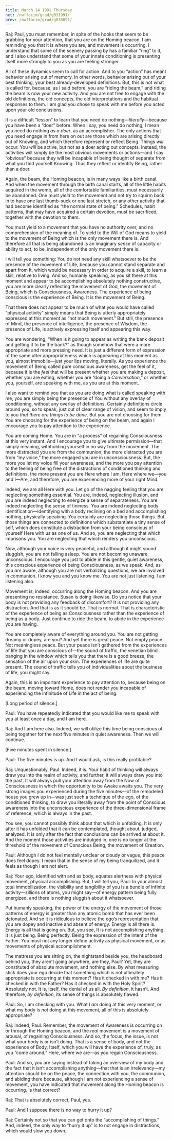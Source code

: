 ```yaml
---
title: March 14 1991 Thursday
nxt: /nwffacim/grad/g031991/
prev: /nwffacim/grad/g030891/
---
```


Raj: Paul, you must remember, in spite of the hooks that seem to be
grabbing for your attention, that you are on the Homing beacon. I am
reminding you that it is where you are, and movement is occurring. I
understand that some of the scenery passing by has a familiar “ring” to
it, and I also understand that some of your innate conditioning is
presenting itself more strongly to you as you are feeling stronger.

All of these dynamics seem to call for action. And to you “action” has
meant behavior arising out of memory. In other words, behavior arising
out of your best thinking, your best already-developed definitions. But,
this is not what is called for, because, as I said before, you are
“riding the beam,” and riding the beam is now your new activity. And you
are not free to engage with the old definitions, the old concepts, the
old interpretations and the habitual responses to them. I am glad you
chose to speak with me before you acted upon your old conclusions.

It is a difficult “lesson” to learn that you need do
nothing—*literally*—because you have been a “doer” before. When I say, you
need do nothing, I mean you need do nothing *as a doer*, as an
accomplisher. The only actions that you need engage in from here on out
are those which are arising directly out of Knowing, and which therefore
represent or reflect Being. Things *will* occur. You *will* be active, but
not as a doer acting out concepts. Instead, the activities will simply
be the most obvious movements or actions—and I say “obvious” because
they will be incapable of being thought of separate from what you find
yourself Knowing. Thus they reflect or identify Being, rather than a
doer.

Again, the beam, the Homing beacon, is in many ways like a birth canal.
And when the movement through the birth canal starts, all of the little
habits acquired in the womb, all of the comfortable familiarities, must
necessarily be abandoned. One must *yield* to the movement and not try to
squirm back in to have one last thumb-suck or one last stretch, or any
other activity that had become identified as “the normal state of
being.” Schedules, habit patterns, that may have acquired a certain
devotion, must be sacrificed, together with the devotion to them.

You must yield to a movement that you have no authority over, and no
comprehension of the meaning of. To yield to the Will of God means to
yield to the movement of Being which is the only movement there is. And
therefore all that is being abandoned is an imaginary *sense* of capacity
or ability to act, to be, independent of the only movement there is.

I will tell you something: You do not need any skill whatsoever to be
the presence of the movement of Life, because you cannot stand separate
and apart from It, which would be necessary in order to acquire a skill,
to learn a skill, relative to living. And so, humanly speaking, as you
sit there at this moment and appear to be accomplishing absolutely
nothing constructive, you are more clearly reflecting the movement of
God, the movement of Being, which is Consciousness, Awareness. The
experience of being conscious is the experience of Being. It is the
movement of Being.

That there does not appear to be much of what you would have called
“physical activity” simply means that Being is utterly appropriately
expressed at this moment as “not much movement.” But still, the presence
of Mind, the presence of intelligence, the presence of Wisdom, the
presence of Life, is actively expressing Itself and appearing this way.

You are wondering, “When is it going to appear as writing the bank
deposit and getting it to be the bank?” as though somehow that were a
more appropriate and more pressing need. It is just a different form of
expression of the same utter appropriateness which is appearing at this
moment as you, almost immobile—just your lips moving, literally. As you
experience the movement of Being called pure conscious awareness, get
the feel of it, because it is the *feel* that will be present whether you
are making a deposit, whether you are eating, whether you are “doing a
*Conversation*,” or whether you, yourself, are speaking with me, as you
are at this moment.

I also want to remind you that as you are doing what is called speaking
with me, you are simply being the presence of You without any overlay of
conditioning, without any overlay of definitions. Certainly definitions
circle around you, so to speak, just out of clear range of vision, and
seem to imply to you *that there are things to be done*. But you are not
choosing for them. You are choosing for the experience of being on the
beam, and again I encourage you to pay attention to the experience.

You are coming Home. You are in “a process” of regaining Consciousness
at this very instant. And I encourage you to give ultimate
permission—that simply meaning, withholding yourself in no way from the
movement. The more distracted you are from the communion, the more
distracted you are from “my voice,” the more engaged you are in
unconsciousness. But, the more you let my voice fill your awareness, and
the more you pay attention to the feeling of being free of the
distractions of conditioned thinking and definitions, the more present
you are Here where I am, Here where we—you and I—Are, and therefore, you
are experiencing more of your right Mind.

Indeed, we are all Here with you. Let go of the nagging feeling that you
are neglecting something essential. You are, indeed, neglecting
illusion, and you are indeed neglecting to energize a sense of
separateness. You are indeed neglecting the sense of tininess. You are
indeed neglecting body identification—identifying with a body reclining
on a bed and accomplishing nothing, physically speaking. You certainly
are neglecting those things. But, those things are connected to
definitions which substantiate a tiny sense of self, which does
constitute a distraction from your being conscious of yourself Here with
us as one of us. And so, you are neglecting that which imprisons you.
You are neglecting that which renders you unconscious.

Now, although your voice is very peaceful, and although it might sound
sluggish, you are not falling asleep. You are not becoming unaware,
unconscious. I encourage you just to abide in this gentle, quiet
awareness, this conscious experience of being Consciousness, as we
speak. And, as you *are* aware, although you are not verbalizing
questions, we are involved in communion. I know you and you know me. You
are not just listening. I am listening also.

Movement is, indeed, occurring along the Homing beacon. And you are
presenting no resistance. Susan is doing likewise. Do you notice that
your body is not providing any feedback of discomfort? It is not
providing any distraction. And that is as it should be. That is normal.
That is characteristic of the experience of being as Consciousness
rather than the experience of being as a body. Just continue to ride the
beam, to abide in the experience you are having.

You are completely aware of everything around you. You are not getting
dreamy or dopey, are you? And yet there is great peace. Not empty peace.
Not meaningless peace. But your peace isn’t gathered from the
experiences of life that you are conscious of—the sound of traffic, the
venetian blind banging in the window which tells you that there is a
good breeze, the sensation of the air upon your skin. The experiences of
life are quite present. The sound of traffic tells you of
individualities about the business of life, you might say.

Again, this is an important experience to pay attention to, because
being on the beam, moving toward Home, does not render you incapable of
experiencing the infinitude of Life in the act of being.

\[Long period of silence.\]

Paul: You have repeatedly indicated that you would like me to speak with
you at least once a day, and I am here.

Raj: And I am here also. Indeed, we will utilize this time being
conscious of being together for the next five minutes in quiet
awareness. Then we will continue.

\[Five minutes spent in silence.\]

Paul: The five minutes is up. And I would ask, is this really
profitable?

Raj: Unquestionably, Paul. Indeed, it is. Your habit of thinking will
always draw you into the realm of activity, and further, it will always
draw you into the past. It will always pull your attention away from the
Now of Consciousness in which the opportunity to be Awake awaits you.
The very strong images you experienced during the five minutes—of the
remodeled house you grew up in—was just such a technique of the ego, of
the conditioned thinking, to draw you literally away from the point of
Conscious awareness into the unconscious experience of the
three-dimensional frame of reference, which is always in the past.

You see, you cannot possibly think about that which is unfolding. It is
only after it has unfolded that it can be contemplated, thought about,
judged, analyzed. It is only after the fact that conclusions can be
arrived at about it. And the moment those activities are indulged in,
one is no longer at the threshold of the movement of Conscious Being,
the movement of Creation.

Paul: Although I do not feel mentally unclear or cloudy or vague, this
peace does feel dopey. I mean that in the sense of my being
tranquilized, and it feels as though I am not alert.

Raj: Your ego, identified with and as body, equates alertness with
physical movement, physical accomplishing. But, I will tell you, Paul:
In your almost total immobilization, the visibility and tangibility of
you is a bundle of infinite activity—zillions of atoms, you might say—of
energy pattern being fully energized, and there is nothing sluggish
about it whatsoever.

Put humanly speaking, the power of the energy of the movement of those
patterns of energy is greater than any atomic bomb that has ever been
detonated. And so it is ridiculous to believe the ego’s representation
that you are dopey and inactive and absent of energy. Energy is all
there is. Energy is all that is going on. But, you see, It is not
accomplishing anything. It is just being. Being perfectly. Being the
expression of the Intent of the Father. You must not any longer define
activity as physical movement, or as movements of physical
accomplishment.

The mattress you are sitting on, the nightstand beside you, the
headboard behind you, they aren’t going anywhere, are they, Paul? Yet,
they are constituted of absolute movement, and nothing else. By what
measuring stick does your ego decide that something which is not
ultimately appropriate is occurring at this moment? Has it checked in
with me? Has it checked in with the Father? Has it checked in with the
Holy Spirit? Absolutely not. It is, itself, the denial of us all. *By
definition*, it hasn’t. And therefore, *by definition*, its sense of things
is absolutely flawed.

Paul: So, I am checking with you. What I *am* doing at this very moment,
or what my body is *not* doing at this movement, all of this is absolutely
appropriate?

Raj: Indeed, Paul. Remember, the movement of Awareness is occurring on
or through the Homing beacon, and the *real* movement is a movement of
arousal, of regaining Consciousness. And so, the focus, the issue, is
not what your body is or isn’t doing. That is a sense of body, and not
the experience of Body, Itself, which you will have the experience of,
truly, as you “come around,” Here, where we are—as you regain
Consciousness.

Paul: And so, you are saying instead of taking an overview of my body
and the fact that it isn’t accomplishing anything—that that is an
irrelevancy—my attention should be on the peace, the connection with
you, the communion, and abiding there because, although I am not
experiencing a sense of movement, you have indicated that movement along
the Homing beacon is occurring. Is that correct?

Raj: That is absolutely correct, Paul, yes.

Paul: And I suppose there is no way to hurry it up?

Raj: Certainly not so that you can get onto the “accomplishing of
things.” And, indeed, the only way to “hurry it up” is to not engage in
distractions, which would slow you down.



